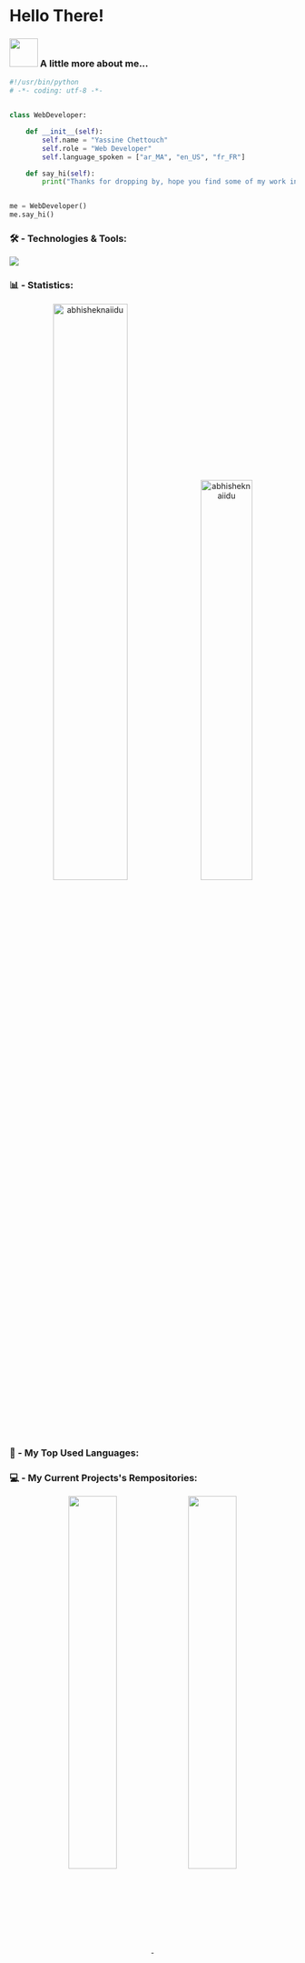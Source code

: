 # Hello There!

### <img src="https://media.giphy.com/media/VgCDAzcKvsR6OM0uWg/giphy.gif" width="50"> A little more about me...  

```python
#!/usr/bin/python
# -*- coding: utf-8 -*-


class WebDeveloper:

    def __init__(self):
        self.name = "Yassine Chettouch"
        self.role = "Web Developer"
        self.language_spoken = ["ar_MA", "en_US", "fr_FR"]

    def say_hi(self):
        print("Thanks for dropping by, hope you find some of my work interesting.")


me = WebDeveloper()
me.say_hi()
```

### 🛠 - Technologies & Tools:

![](https://img.shields.io/badge/OS-Mac-blue)


### 📊 - Statistics:
<p align="center" width:'100%'> 
    <img width='51%'  src="https://github-readme-stats.vercel.app/api?username=yassine-ct&count_private=true&show_icons=true&custom_title=Yassine's%20Github%20Stats:&theme=dark&bg_color=70,000,050505&border_radius=5&hide_border=true&include_all_commits=false" alt="abhisheknaiidu" />
    <img width='42.5%'  src="https://github-readme-stats.vercel.app/api/top-langs/?username=yassine-ct&layout=compact&theme=dark&bg_color=70,050505,000&border_radius=5&hide_border=true" alt="abhisheknaiidu" />
</p>

### 🤍 - My Top Used Languages:



### 💻 - My Current Projects's Rempositories:
<div align='center'>
    <a href="https://github.com/anuraghazra/github-readme-stats">
      <img align="center" width='41%' src="https://github-readme-stats.vercel.app/api/pin/?username=yassine-ct&repo=yassine-ct" />
    </a>
    <a href="https://github.com/anuraghazra/convoychat">
      <img align="center" width='41%' src="https://github-readme-stats.vercel.app/api/pin/?username=yassine-ct&repo=QLF-" />
    </a>
</div>

### ⌚ - My WakaTime Statistics:
<a href="https://wakatime.com/@yassine_ct">
  <img align="center"  src="https://github-readme-stats.vercel.app/api/wakatime?username=yassine_ct" />
</a>
